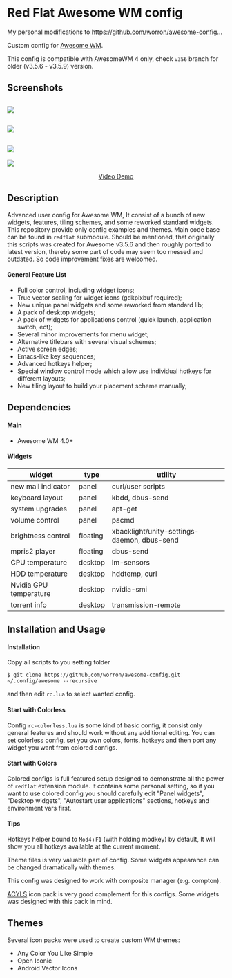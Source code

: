 # Red Flat Awesome WM config

My personal modifications to https://github.com/worron/awesome-config...

Custom config for [Awesome WM](http://awesome.naquadah.org).

This config is compatible with AwesomeWM 4 only, check `v356` branch for older (v3.5.6 - v3.5.9) version.

## Screenshots
![](https://github.com/worron/awesome-config/wiki/images/v400/red.png)
---
![](https://github.com/worron/awesome-config/wiki/images/v400/blue.png)
---
![](https://github.com/worron/awesome-config/wiki/images/v400/orange.png)
---
![](https://github.com/worron/awesome-config/wiki/images/v400/green.png)
<p align="center"><a href="https://youtu.be/OoSts990-lY">Video Demo</a></p>

## Description
Advanced user config for Awesome WM, It consist of a bunch of new widgets, features, tiling schemes, and some reworked standard widgets. This repository provide only config examples and themes. Main code base can be found in `redflat` submodule. Should be mentioned, that originally this scripts was created for Awesome v3.5.6 and then roughly ported to latest version, thereby some part of code may seem too messed and outdated.  So code improvement fixes are welcomed.

#### General Feature List
* Full color control, including widget icons;
* True vector scaling for widget icons (gdkpixbuf required);
* New unique panel widgets and some reworked from standard lib;
* A pack of desktop widgets;
* A pack of widgets for applications control (quick launch, application switch, ect);
* Several minor improvements for menu widget;
* Alternative titlebars with several visual schemes;
* Active screen edges;
* Emacs-like key sequences;
* Advanced hotkeys helper;
* Special window control mode which allow use individual hotkeys for different layouts;
* New tiling layout to build your placement scheme manually;

## Dependencies
#### Main
* Awesome WM 4.0+

#### Widgets
| widget                 | type          | utility                                     |
| -------------          | ------------- | -------------                               |
| new mail indicator     | panel         | curl/user scripts                           |
| keyboard layout        | panel         | kbdd, dbus-send                             |
| system upgrades        | panel         | apt-get                                     |
| volume control         | panel         | pacmd                                       |
| brightness control     | floating      | xbacklight/unity-settings-daemon, dbus-send |
| mpris2 player          | floating      | dbus-send                                   |
| CPU temperature        | desktop       | lm-sensors                                  |
| HDD temperature        | desktop       | hddtemp, curl                               |
| Nvidia GPU temperature | desktop       | nvidia-smi                                  |
| torrent info           | desktop       | transmission-remote                         |

## Installation and Usage

#### Installation
Copy all scripts to you setting folder
```shell
$ git clone https://github.com/worron/awesome-config.git ~/.config/awesome --recursive
```
and then edit `rc.lua` to select wanted config.

#### Start with Colorless
Config `rc-colorless.lua` is some kind of basic config, it consist only general features and should work without any additional editing.  You can set colorless config, set you own colors, fonts, hotkeys and then port any widget you want from colored configs.

#### Start with Colors
Colored configs is full featured setup designed to demonstrate all the power of `redflat` extension module. It contains some personal setting, so if you want to use colored config you should carefully edit "Panel widgets", "Desktop widgets", "Autostart user applications" sections, hotkeys and environment vars first.

#### Tips
Hotkeys helper bound to `Mod4`+`F1` (with holding modkey) by default, It will show you all hotkeys available at the current moment.

Theme files is very valuable part of config. Some widgets appearance can be changed dramatically with themes.

This config was designed to work with composite manager (e.g. compton).

[ACYLS](https://github.com/worron/ACYLS) icon pack is very good complement for this configs. Some widgets was designed with this pack in mind.

## Themes
Several icon packs were used to create custom WM themes:
* Any Color You Like Simple
* Open Iconic
* Android Vector Icons
